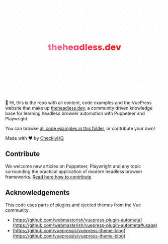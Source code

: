 <p align="center">
  <a href="https://theheadless.dev">
    <img src="./hd.png" />
  </a>
</p>

🖖 Hi, this is the repo with all content, code examples and the VuePress website that make up [theheadless.dev](https://theheadless.dev), a community driven knowledge base for learning headless browser automation with Puppeteer and Playwright.

You can browse [all code examples in this folder](https://github.com/checkly/theheadless.dev/tree/master/blog/snippets), or contribute your own!

Made with ♥️ by [ChecklyHQ](https://www.checklyhq.com?utm_source=headlessdevgithub)

## Contribute

We welcome new articles on Puppeteer, Playwright and any topic surrounding the practical application of modern headless browser
frameworks. [Read here how to contribute](CONTRIBUTING.md)

## Acknowledgements

This code uses parts of plugins and ejected themes from the Vue community:
- [https://github.com/webmasterish/vuepress-plugin-autometa](https://github.com/webmasterish/vuepress-plugin-autometa#usage)
- [https://github.com/vuepressjs/vuepress-theme-blog](https://github.com/vuepressjs/vuepress-theme-blog)
